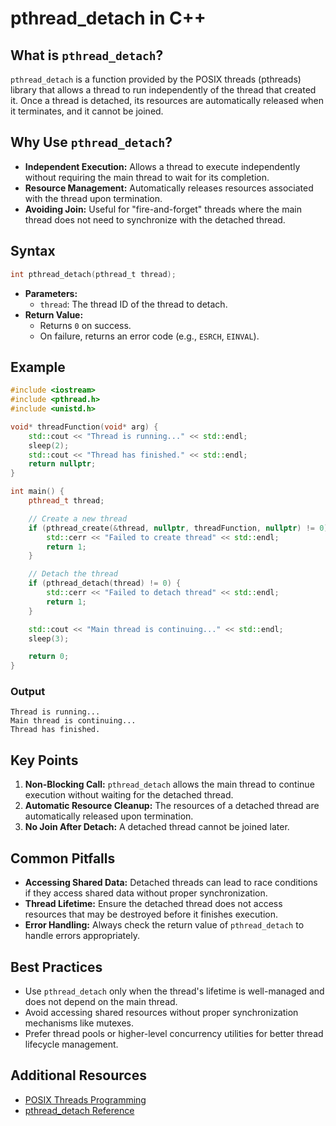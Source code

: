 # pthread_detach in C++

## What is `pthread_detach`?

`pthread_detach` is a function provided by the POSIX threads (pthreads) library that allows a thread to run independently of the thread that created it. Once a thread is detached, its resources are automatically released when it terminates, and it cannot be joined.

## Why Use `pthread_detach`?

- **Independent Execution:** Allows a thread to execute independently without requiring the main thread to wait for its completion.
- **Resource Management:** Automatically releases resources associated with the thread upon termination.
- **Avoiding Join:** Useful for "fire-and-forget" threads where the main thread does not need to synchronize with the detached thread.

## Syntax

```c
int pthread_detach(pthread_t thread);
```

- **Parameters:**
  - `thread`: The thread ID of the thread to detach.
- **Return Value:**
  - Returns `0` on success.
  - On failure, returns an error code (e.g., `ESRCH`, `EINVAL`).

## Example

```cpp
#include <iostream>
#include <pthread.h>
#include <unistd.h>

void* threadFunction(void* arg) {
    std::cout << "Thread is running..." << std::endl;
    sleep(2);
    std::cout << "Thread has finished." << std::endl;
    return nullptr;
}

int main() {
    pthread_t thread;

    // Create a new thread
    if (pthread_create(&thread, nullptr, threadFunction, nullptr) != 0) {
        std::cerr << "Failed to create thread" << std::endl;
        return 1;
    }

    // Detach the thread
    if (pthread_detach(thread) != 0) {
        std::cerr << "Failed to detach thread" << std::endl;
        return 1;
    }

    std::cout << "Main thread is continuing..." << std::endl;
    sleep(3);

    return 0;
}
```

### Output
```
Thread is running...
Main thread is continuing...
Thread has finished.
```

## Key Points

1. **Non-Blocking Call:** `pthread_detach` allows the main thread to continue execution without waiting for the detached thread.
2. **Automatic Resource Cleanup:** The resources of a detached thread are automatically released upon termination.
3. **No Join After Detach:** A detached thread cannot be joined later.

## Common Pitfalls

- **Accessing Shared Data:** Detached threads can lead to race conditions if they access shared data without proper synchronization.
- **Thread Lifetime:** Ensure the detached thread does not access resources that may be destroyed before it finishes execution.
- **Error Handling:** Always check the return value of `pthread_detach` to handle errors appropriately.

## Best Practices

- Use `pthread_detach` only when the thread's lifetime is well-managed and does not depend on the main thread.
- Avoid accessing shared resources without proper synchronization mechanisms like mutexes.
- Prefer thread pools or higher-level concurrency utilities for better thread lifecycle management.

## Additional Resources

- [POSIX Threads Programming](https://man7.org/linux/man-pages/man7/pthreads.7.html)
- [pthread_detach Reference](https://man7.org/linux/man-pages/man3/pthread_detach.3.html)
